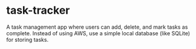 # task-tracker
A task management app where users can add, delete, and mark tasks as complete. Instead of using AWS, use a simple local database (like SQLite) for storing tasks.
